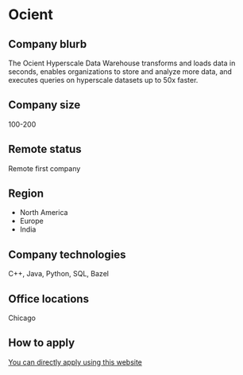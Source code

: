 # Ocient

## Company blurb

The Ocient Hyperscale Data Warehouse transforms and loads data in seconds, enables organizations to store and analyze more data, and executes queries on hyperscale datasets up to 50x faster.

## Company size

100-200

## Remote status

Remote first company

## Region

* North America
* Europe
* India 

## Company technologies

C++, Java, Python, SQL, Bazel 

## Office locations

Chicago

## How to apply

[You can directly apply using this website](https://ocient.com/job-postings/)
